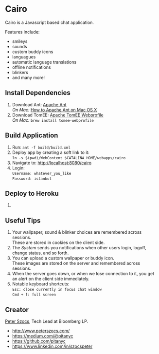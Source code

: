 # Cairo

Cairo is a Javascript based chat application.  

Features include:
* smileys
* sounds
* custom buddy icons
* languagues
* automatic language translations
* offline notifications
* blinkers
* and many more!

## Install Dependencies

1. Download Ant: [Apache Ant](https://ant.apache.org/)  
 _On Mac:_ [How to Apache Ant on Mac OS X](https://www.mkyong.com/ant/how-to-apache-ant-on-mac-os-x/)
2. Download TomEE: [Apache TomEE Webprofile](https://tomee.apache.org/download-ng.html)  
 _On Mac:_ ```brew install tomee-webprofile```

## Build Application

1. Run: ```ant -f build/build.xml```
2. Deploy app by creating a soft link to it:  
 ```ln -s $(pwd)/WebContent $CATALINA_HOME/webapps/cairo```
3. Navigate to: [http://localhost:8080/cairo](http://localhost:8080/cairo)
4. Login:  
 ```Username: whatever_you_like```  
 ```Password: istanbul```

## Deploy to Heroku

1. 

## Useful Tips

1. Your wallpaper, sound & blinker choices are remembered across sessions.  
These are stored in cookies on the client side.
2. The *System* sends you notifications when other users login, logoff, change status, and so forth.
3. You can upload a custom wallpaper or buddy icon.  
These images are stored on the server and remembered across sessions.
4. When the server goes down, or when we lose connection to it, you get an alert on the client side immediately.
5. Notable keyboard shortcuts:  
 ```Esc: close currently in focus chat window```  
 ```Cmd + f: full screen```


## Creator

[Peter Szocs](http://www.peterszocs.com), Tech Lead at Bloomberg LP.

* http://www.peterszocs.com/
* https://medium.com/@pitanyc
* https://github.com/pitanyc
* https://www.linkedin.com/in/szocspeter
